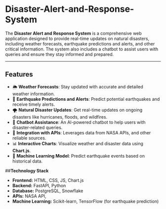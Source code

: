 # Disaster-Alert-and-Response-System

The **Disaster Alert and Response System** is a comprehensive web application designed to provide real-time updates on natural disasters, including weather forecasts, earthquake predictions and alerts, and other critical information. The system also includes a chatbot to assist users with queries and ensure they stay informed and prepared.

---

## Features

- 🌦️ **Weather Forecasts**: Stay updated with accurate and detailed weather information.
- 🌋 **Earthquake Predictions and Alerts**: Predict potential earthquakes and receive timely alerts.
- 🌪️ **Natural Disaster Updates**: Get real-time updates on ongoing disasters like hurricanes, floods, and wildfires.
- 🤖 **Chatbot Assistance**: An AI-powered chatbot to help users with disaster-related queries.
- 📡 **Integration with APIs**: Leverages data from NASA APIs, and other reliable sources.
- 📊 **Interactive Charts**: Visualize weather and disaster data using **Chart.js**.
- 🔄 **Machine Learning Model**: Predict earthquake events based on historical data.

##**Technology Stack**

- **Frontend:** HTML, CSS, JS, Chart.js
- **Backend:** FastAPI, Python
- **Database:** PostgreSQL, Snowflake
- **APIs:** NASA API,
- **Machine Learning:** Scikit-learn, TensorFlow (for earthquake prediction)
